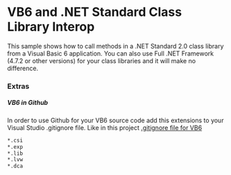 # VB6 and .NET Standard Class Library Interop
This sample shows how to call methods in a .NET Standard 2.0 class library from a Visual Basic 6 application. You can also use Full .NET Framework (4.7.2 or other versions) for your class libraries and it will make no difference.

### Extras
##### VB6 in Github

In order to use Github for your VB6 source code add this extensions to your Visual Studio .gitignore file. Like in this project [.gitignore file for VB6](.gitignore)

```markdown
*.csi
*.exp
*.lib
*.lvw
*.dca
```
